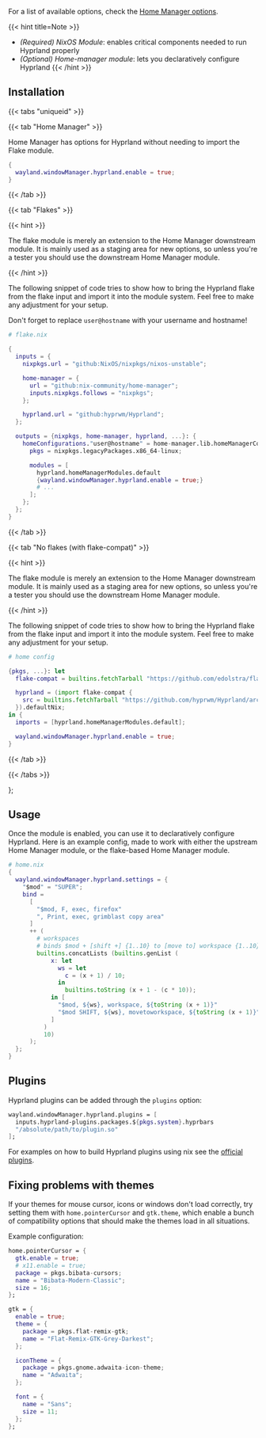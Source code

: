 For a list of available options, check the
[Home Manager options](https://nix-community.github.io/home-manager/options.xhtml#opt-wayland.windowManager.hyprland.enable).

{{< hint title=Note >}}

- _(Required) NixOS Module_: enables critical components needed to run Hyprland
  properly
- _(Optional) Home-manager module_: lets you declaratively configure Hyprland
  {{< /hint >}}

## Installation

{{< tabs "uniqueid" >}}

{{< tab "Home Manager" >}}

Home Manager has options for Hyprland without needing to import the Flake
module.

```nix
{
  wayland.windowManager.hyprland.enable = true;
}
```

{{< /tab >}}

{{< tab "Flakes" >}}

{{< hint >}}

The flake module is merely an extension to the Home Manager downstream module.
It is mainly used as a staging area for new options, so unless you're a tester
you should use the downstream Home Manager module.

{{< /hint >}}

The following snippet of code tries to show how to bring the Hyprland flake from
the flake input and import it into the module system. Feel free to make any
adjustment for your setup.

Don't forget to replace `user@hostname` with your username and hostname!

```nix
# flake.nix

{
  inputs = {
    nixpkgs.url = "github:NixOS/nixpkgs/nixos-unstable";

    home-manager = {
      url = "github:nix-community/home-manager";
      inputs.nixpkgs.follows = "nixpkgs";
    };

    hyprland.url = "github:hyprwm/Hyprland";
  };

  outputs = {nixpkgs, home-manager, hyprland, ...}: {
    homeConfigurations."user@hostname" = home-manager.lib.homeManagerConfiguration {
      pkgs = nixpkgs.legacyPackages.x86_64-linux;

      modules = [
        hyprland.homeManagerModules.default
        {wayland.windowManager.hyprland.enable = true;}
        # ...
      ];
    };
  };
}
```

{{< /tab >}}

{{< tab "No flakes (with flake-compat)" >}}

{{< hint >}}

The flake module is merely an extension to the Home Manager downstream module.
It is mainly used as a staging area for new options, so unless you're a tester
you should use the downstream Home Manager module.

{{< /hint >}}

The following snippet of code tries to show how to bring the Hyprland flake from
the flake input and import it into the module system. Feel free to make any
adjustment for your setup.

```nix
# home config

{pkgs, ...}: let
  flake-compat = builtins.fetchTarball "https://github.com/edolstra/flake-compat/archive/master.tar.gz";

  hyprland = (import flake-compat {
    src = builtins.fetchTarball "https://github.com/hyprwm/Hyprland/archive/master.tar.gz";
  }).defaultNix;
in {
  imports = [hyprland.homeManagerModules.default];

  wayland.windowManager.hyprland.enable = true;
}
```

{{< /tab >}}

{{< /tabs >}}

};

## Usage

Once the module is enabled, you can use it to declaratively configure Hyprland.
Here is an example config, made to work with either the upstream Home Manager
module, or the flake-based Home Manager module.

```nix
# home.nix
{
  wayland.windowManager.hyprland.settings = {
    "$mod" = "SUPER";
    bind =
      [
        "$mod, F, exec, firefox"
        ", Print, exec, grimblast copy area"
      ]
      ++ (
        # workspaces
        # binds $mod + [shift +] {1..10} to [move to] workspace {1..10}
        builtins.concatLists (builtins.genList (
            x: let
              ws = let
                c = (x + 1) / 10;
              in
                builtins.toString (x + 1 - (c * 10));
            in [
              "$mod, ${ws}, workspace, ${toString (x + 1)}"
              "$mod SHIFT, ${ws}, movetoworkspace, ${toString (x + 1)}"
            ]
          )
          10)
      );
  };
}
```

## Plugins

Hyprland plugins can be added through the `plugins` option:

```nix
wayland.windowManager.hyprland.plugins = [
  inputs.hyprland-plugins.packages.${pkgs.system}.hyprbars
  "/absolute/path/to/plugin.so"
];
```

For examples on how to build Hyprland plugins using nix see the
[official plugins](https://github.com/hyprwm/hyprland-plugins).

## Fixing problems with themes

If your themes for mouse cursor, icons or windows don't load correctly, try
setting them with `home.pointerCursor` and `gtk.theme`, which enable a bunch of
compatibility options that should make the themes load in all situations.

Example configuration:

```nix
home.pointerCursor = {
  gtk.enable = true;
  # x11.enable = true;
  package = pkgs.bibata-cursors;
  name = "Bibata-Modern-Classic";
  size = 16;
};

gtk = {
  enable = true;
  theme = {
    package = pkgs.flat-remix-gtk;
    name = "Flat-Remix-GTK-Grey-Darkest";
  };

  iconTheme = {
    package = pkgs.gnome.adwaita-icon-theme;
    name = "Adwaita";
  };

  font = {
    name = "Sans";
    size = 11;
  };
};
```
